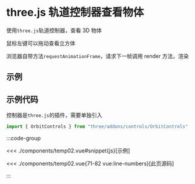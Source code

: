 <script setup>
import temp from './components/temp02.vue'
</script>

# three.js 轨道控制器查看物体

使用`three.js`轨道控制器，查看 3D 物体

鼠标左键可以拖动查看立方体

浏览器自带方法`requestAnimationFrame`，请求下一帧调用 render 方法，渲染
## 示例

<ClientOnly>
  <temp/>
</ClientOnly>

## 示例代码

控制器是`three.js`的插件，需要单独引入

```ts
import { OrbitControls } from "three/addons/controls/OrbitControls"
```

:::code-group

<<< ./components/temp02.vue#snippet{js}[示例]

<<< ./components/temp02.vue{71-82 vue:line-numbers}[此页源码]

:::
